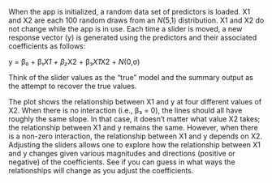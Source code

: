 <script type="text/javascript"
  src="http://cdn.mathjax.org/mathjax/latest/MathJax.js?config=TeX-AMS-MML_HTMLorMML">
</script>

When the app is initialized, a random data set of predictors is loaded. X1 and X2 are each 100 random draws
from an _N_(5,1) distribution. X1 and X2 do not change while the app is in use. Each time a slider is moved,
a new response vector (y) is generated using the predictors and their associated coefficients as follows:

y = β₀ + β₁*X1 + β₂*X2 + β₃*X1*X2 + _N_(0,σ)

Think of the slider values as the “true” model and the summary output as the attempt to recover the true values.

The plot shows the relationship between X1 and y at four different values of X2. When there is no interaction (i.e., β₃ = 0), the lines should all have roughly the same slope. In that case, it doesn’t matter what value X2 takes; the relationship between X1 and y remains the same. However, when there is a non-zero interaction, the relationship between X1 and y depends on X2. Adjusting the sliders allows one to explore how the relationship between X1 and y changes given various magnitudes and directions (positive or negative) of the coefficients. See if you can guess in what ways the relationships will change as you adjust the coefficients.
